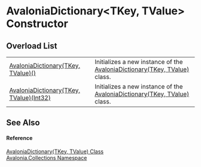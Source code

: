 # AvaloniaDictionary&lt;TKey, TValue&gt; Constructor


## Overload List
<table>
<tr>
<td><a href="M_Avalonia_Collections_AvaloniaDictionary_2__ctor">AvaloniaDictionary(TKey, TValue)()</a></td>
<td>Initializes a new instance of the <a href="T_Avalonia_Collections_AvaloniaDictionary_2">AvaloniaDictionary(TKey, TValue)</a> class.</td>
</tr>
<tr>
<td><a href="M_Avalonia_Collections_AvaloniaDictionary_2__ctor_1">AvaloniaDictionary(TKey, TValue)(Int32)</a></td>
<td>Initializes a new instance of the <a href="T_Avalonia_Collections_AvaloniaDictionary_2">AvaloniaDictionary(TKey, TValue)</a> class.</td>
</tr>
</table>

## See Also


#### Reference
<a href="T_Avalonia_Collections_AvaloniaDictionary_2">AvaloniaDictionary(TKey, TValue) Class</a>  
<a href="N_Avalonia_Collections">Avalonia.Collections Namespace</a>  
